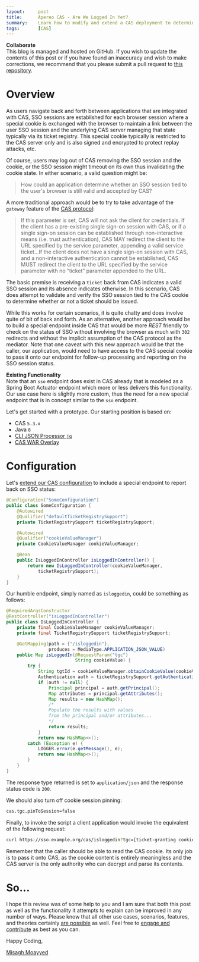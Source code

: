 ```yaml
---
layout:     post
title:      Apereo CAS - Are We Logged In Yet?
summary:    Learn how to modify and extend a CAS deployment to determine whether an SSO session is still valid and tied to a user authentication session.
tags:       [CAS]
---
```


<div class="alert alert-success">
<strong>Collaborate</strong><br/>This blog is managed and hosted on GitHub. If you wish to update the contents of this post or if you have found an inaccuracy and wish to make corrections, we recommend that you please submit a pull request to <a href="https://github.com/apereo/apereo.github.io">this repository</a>.
</div>

# Overview

As users navigate back and forth between applications that are integrated with CAS, SSO sessions are established for each browser session where a special cookie is exchanged with the browser to maintain a link between the user SSO session and the underlying CAS server managing that state typically via its ticket registry. This special cookie typically is restricted to the CAS server only and is also signed and encrypted to protect replay attacks, etc.

Of course, users may log out of CAS removing the SSO session and the cookie, or the SSO session might timeout on its own thus invalidating the cookie state. In either scenario, a valid question might be:

> How could an application determine whether an SSO session tied to the user's browser is still valid and accepted by CAS?

A more traditional approach would be to try to take advantage of the `gateway` feature of the [CAS protocol](https://apereo.github.io/cas/development/protocol/CAS-Protocol-Specification.html):

> If this parameter is set, CAS will not ask the client for credentials. If the client has a pre-existing single sign-on session with CAS, or if a single sign-on session can be established through non-interactive means (i.e. trust authentication), CAS MAY redirect the client to the URL specified by the service parameter, appending a valid service ticket...If the client does not have a single sign-on session with CAS, and a non-interactive authentication cannot be established, CAS MUST redirect the client to the URL specified by the service parameter with no “ticket” parameter appended to the URL.

The basic premise is receiving a `ticket` back from CAS indicates a valid SSO session and its absence indicates otherwise. In this scenario, CAS does attempt to validate and verify the SSO session tied to the CAS cookie to determine whether or not a ticket should be issued.

While this works for certain scenarios, it is quite chatty and does involve quite of bit of back and forth. As an alternative, another approach would be to build a special endpoint inside CAS that would be more *REST* friendly to check on the status of SSO without involving the browser as much with ‍`302` redirects and without the implicit assumption of the CAS protocol as the mediator. Note that one caveat with this new approach would be that the caller, our application, would need to have access to the CAS special cookie to pass it onto our endpoint for follow-up processing and reporting on the SSO session status.

<div class="alert alert-info">
<strong>Existing Functionality</strong><br/>Note that an <code>sso</code> endpoint does exist in CAS already that is modeled as a Spring Boot Actuator endpoint which more or less delivers this functionality. Our use case here is slightly more custom, thus the need for a new special endpoint that is in concept similar to the <code>sso</code> endpoint.
</div>

Let's get started with a prototype. Our starting position is based on:

- CAS `5.3.x`
- Java `8`
- [CLI JSON Processor `jq`](https://stedolan.github.io/jq/)
- [CAS WAR Overlay](https://github.com/apereo/cas-overlay-template/tree/5.3)

# Configuration

Let's [extend our CAS configuration](https://apereo.github.io/cas/5.3.x/installation/Configuration-Management-Extensions.html) to include a special endpoint to report back on SSO status:

```java
@Configuration("SomeConfiguration")
public class SomeConfiguration {
    @Autowired
    @Qualifier("defaultTicketRegistrySupport")
    private TicketRegistrySupport ticketRegistrySupport;

    @Autowired
    @Qualifier("cookieValueManager")
    private CookieValueManager cookieValueManager;

    @Bean
    public IsLoggedInController isLoggedInController() {
        return new IsLoggedInController(cookieValueManager,
            ticketRegistrySupport);
    }
}
```

Our humble endpoint, simply named as `isloggedin`, could be something as follows:

```java
@RequiredArgsConstructor
@RestController("isLoggedInController")
public class IsLoggedInController {
    private final CookieValueManager cookieValueManager;
    private final TicketRegistrySupport ticketRegistrySupport;

    @GetMapping(path = {"/isloggedin"},
                produces = MediaType.APPLICATION_JSON_VALUE)
    public Map isLoggedIn(@RequestParam("tgc")
                          String cookieValue) {
        try {
            String tgtId = cookieValueManager.obtainCookieValue(cookieValue, request);
            Authentication auth = ticketRegistrySupport.getAuthenticationFrom(tgtId);
            if (auth != null) {
                Principal principal = auth.getPrincipal();
                Map attributes = principal.getAttributes();
                Map results = new HashMap();
                /*
                Populate the results with values
                from the principal and/or attributes...
                */
                return results;
            }
            return new HashMap<>();
        catch (Exception e) {
            LOGGER.error(e.getMessage(), e);
            return new HashMap<>();
        }
    }
}
```

The response type returned is set to `application/json` and the response status code is `200`.

We should also turn off cookie session pinning:

```bash
cas.tgc.pinToSession=false
```

Finally, to invoke the script a client application would invoke the equivalent of the following request:

```bash
curl https://sso.example.org/cas/isloggedin?tgc=[ticket-granting cookie value]
```

Remember that the caller should be able to read the CAS cookie. Its only job is to pass it onto CAS, as the cookie content is entirely meaningless and the CAS server is the only authority who can decrypt and parse its contents.

# So...

I hope this review was of some help to you and I am sure that both this post as well as the functionality it attempts to explain can be improved in any number of ways. Please know that all other use cases, scenarios, features, and theories certainly [are possible](https://apereo.github.io/2017/02/18/onthe-theoryof-possibility/) as well. Feel free to [engage and contribute](https://apereo.github.io/cas/developer/Contributor-Guidelines.html) as best as you can.

Happy Coding,

[Misagh Moayyed](https://fawnoos.com)
